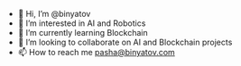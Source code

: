 - 👋 Hi, I’m @binyatov
- 👀 I’m interested in AI and Robotics
- 🌱 I’m currently learning Blockchain
- 💞️ I’m looking to collaborate on AI and Blockchain projects
- 📫 How to reach me pasha@binyatov.com

<!---
binyatov/binyatov is a ✨ special ✨ repository because its `README.md` (this file) appears on your GitHub profile.
You can click the Preview link to take a look at your changes.
--->
